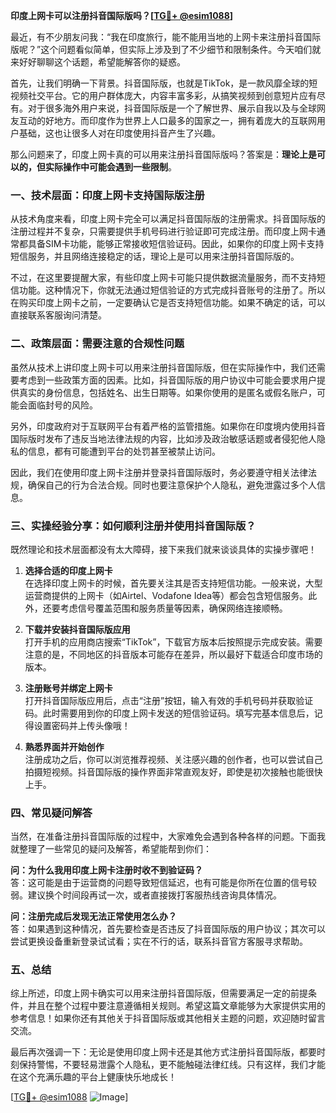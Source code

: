 **印度上网卡可以注册抖音国际版吗？[[TG💪+ @esim1088](https://t.me/s/esim1088)]**

最近，有不少朋友问我：“我在印度旅行，能不能用当地的上网卡来注册抖音国际版呢？”这个问题看似简单，但实际上涉及到了不少细节和限制条件。今天咱们就来好好聊聊这个话题，希望能解答你的疑惑。

首先，让我们明确一下背景。抖音国际版，也就是TikTok，是一款风靡全球的短视频社交平台。它的用户群体庞大，内容丰富多彩，从搞笑视频到创意短片应有尽有。对于很多海外用户来说，抖音国际版是一个了解世界、展示自我以及与全球网友互动的好地方。而印度作为世界上人口最多的国家之一，拥有着庞大的互联网用户基础，这也让很多人对在印度使用抖音产生了兴趣。

那么问题来了，印度上网卡真的可以用来注册抖音国际版吗？答案是：**理论上是可以的，但实际操作中可能会遇到一些限制**。

### 一、技术层面：印度上网卡支持国际版注册

从技术角度来看，印度上网卡完全可以满足抖音国际版的注册需求。抖音国际版的注册过程并不复杂，只需要提供手机号码进行验证即可完成注册。而印度上网卡通常都具备SIM卡功能，能够正常接收短信验证码。因此，如果你的印度上网卡支持短信服务，并且网络连接稳定的话，理论上是可以用来注册抖音国际版的。

不过，在这里要提醒大家，有些印度上网卡可能只提供数据流量服务，而不支持短信功能。这种情况下，你就无法通过短信验证的方式完成抖音账号的注册了。所以在购买印度上网卡之前，一定要确认它是否支持短信功能。如果不确定的话，可以直接联系客服询问清楚。

### 二、政策层面：需要注意的合规性问题

虽然从技术上讲印度上网卡可以用来注册抖音国际版，但在实际操作中，我们还需要考虑到一些政策方面的因素。比如，抖音国际版的用户协议中可能会要求用户提供真实的身份信息，包括姓名、出生日期等。如果你使用的是匿名或假名账户，可能会面临封号的风险。

另外，印度政府对于互联网平台有着严格的监管措施。如果你在印度境内使用抖音国际版时发布了违反当地法律法规的内容，比如涉及政治敏感话题或者侵犯他人隐私的信息，都有可能遭到平台的处罚甚至被禁止访问。

因此，我们在使用印度上网卡注册并登录抖音国际版时，务必要遵守相关法律法规，确保自己的行为合法合规。同时也要注意保护个人隐私，避免泄露过多个人信息。

### 三、实操经验分享：如何顺利注册并使用抖音国际版？

既然理论和技术层面都没有太大障碍，接下来我们就来谈谈具体的实操步骤吧！

1. **选择合适的印度上网卡**  
   在选择印度上网卡的时候，首先要关注其是否支持短信功能。一般来说，大型运营商提供的上网卡（如Airtel、Vodafone Idea等）都会包含短信服务。此外，还要考虑信号覆盖范围和服务质量等因素，确保网络连接顺畅。

2. **下载并安装抖音国际版应用**  
   打开手机的应用商店搜索“TikTok”，下载官方版本后按照提示完成安装。需要注意的是，不同地区的抖音版本可能存在差异，所以最好下载适合印度市场的版本。

3. **注册账号并绑定上网卡**  
   打开抖音国际版应用后，点击“注册”按钮，输入有效的手机号码并获取验证码。此时需要用到你的印度上网卡发送的短信验证码。填写完基本信息后，记得设置密码并上传头像哦！

4. **熟悉界面并开始创作**  
   注册成功之后，你可以浏览推荐视频、关注感兴趣的创作者，也可以尝试自己拍摄短视频。抖音国际版的操作界面非常直观友好，即使是初次接触也能很快上手。

### 四、常见疑问解答

当然，在准备注册抖音国际版的过程中，大家难免会遇到各种各样的问题。下面我就整理了一些常见的疑问及解答，希望能帮到你们：

**问：为什么我用印度上网卡注册时收不到验证码？**  
答：这可能是由于运营商的问题导致短信延迟，也有可能是你所在位置的信号较弱。建议换个时间段再试一次，或者直接拨打客服热线咨询具体情况。

**问：注册完成后发现无法正常使用怎么办？**  
答：如果遇到这种情况，首先要检查是否违反了抖音国际版的用户协议；其次可以尝试更换设备重新登录试试看；实在不行的话，联系抖音官方客服寻求帮助。

### 五、总结

综上所述，印度上网卡确实可以用来注册抖音国际版，但需要满足一定的前提条件，并且在整个过程中要注意遵循相关规则。希望这篇文章能够为大家提供实用的参考信息！如果你还有其他关于抖音国际版或其他相关主题的问题，欢迎随时留言交流。

最后再次强调一下：无论是使用印度上网卡还是其他方式注册抖音国际版，都要时刻保持警惕，不要轻易泄露个人隐私，更不能触碰法律红线。只有这样，我们才能在这个充满乐趣的平台上健康快乐地成长！

[[TG💪+ @esim1088](https://t.me/s/esim1088) ![Image](https://i.postimg.cc/4NQfJmqS/Snipaste-2025-05-13-00-14-12.png)]